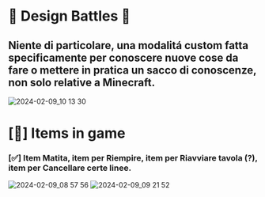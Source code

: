 # 🎨 Design Battles 🎨

## Niente di particolare, una modalitá custom fatta specificamente per conoscere nuove cose da fare o mettere in pratica un sacco di conoscenze, non solo relative a Minecraft.

 ![2024-02-09_10 13 30](https://github.com/Tyranzx/Minecraft_Development/assets/70720366/75d00442-2b49-4381-ae60-d7d6fdf26750)

# [🥢] Items in game
### [✅] Item Matita, item per Riempire, item per Riavviare tavola (?), item per Cancellare certe linee.
![2024-02-09_08 57 56](https://github.com/Tyranzx/Minecraft_Development/assets/70720366/83c7b7b4-07bb-47b4-b8ed-fdbaf9e93816)
![2024-02-09_09 21 52](https://github.com/Tyranzx/Minecraft_Development/assets/70720366/55b4d770-5b08-4541-a92f-00eae89f4373)
